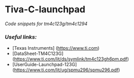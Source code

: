 ﻿# Tiva-C-launchpad

<i> Code snippets for tm4c123g/tm4c1294

  ### Useful links: </i>
    
* [Texas Instruments] (https://www.ti.com)
* [DataSheet-TM4C123G] (https://www.ti.com/lit/ds/symlink/tm4c123gh6pm.pdf)
* [UserGuide-Launchpad-123G] (https://www.ti.com/lit/ug/spmu296/spmu296.pdf)
  
